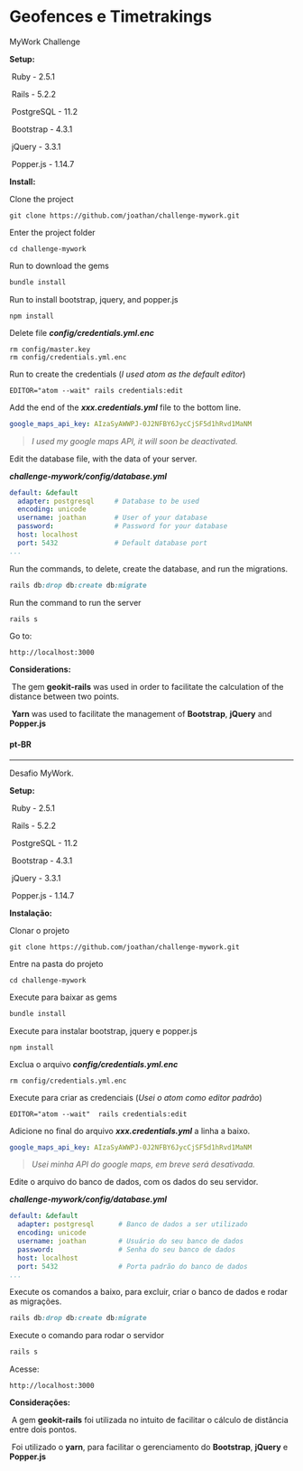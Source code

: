 # Geofences e Timetrakings

MyWork Challenge

**Setup:**

​	Ruby - 2.5.1

​	Rails - 5.2.2

​	PostgreSQL - 11.2

​	Bootstrap - 4.3.1

​	jQuery - 3.3.1

​	Popper.js - 1.14.7

**Install:**

Clone the project

```shell
git clone https://github.com/joathan/challenge-mywork.git
```

Enter the project folder

```shell
cd challenge-mywork
```

Run to download the gems

```sh
bundle install
```

Run to install bootstrap, jquery, and popper.js

```shell
npm install
```

Delete file ***config/credentials.yml.enc***

```shell
rm config/master.key
rm config/credentials.yml.enc
```

Run to create the credentials (*I used atom as the default editor*)

```shell
EDITOR="atom --wait" rails credentials:edit
```

Add the end of the ***xxx.credentials.yml*** file to the bottom line.

```yaml
google_maps_api_key: AIzaSyAWWPJ-0J2NFBY6JycCjSF5d1hRvd1MaNM
```

> *I used my google maps API, it will soon be deactivated.*

Edit the database file, with the data of your server.

***challenge-mywork/config/database.yml***

```yaml
default: &default
  adapter: postgresql     # Database to be used
  encoding: unicode		
  username: joathan       # User of your database
  password:               # Password for your database
  host: localhost         
  port: 5432              # Default database port
...
```

Run the commands, to delete, create the database, and run the migrations.

```ruby
rails db:drop db:create db:migrate
```

Run the command to run the server

```ruby
rails s
```

Go to:

```
http://localhost:3000
```

**Considerations:**

​	The gem **geokit-rails** was used in order to facilitate the calculation of the distance between two points.

​	**Yarn** was used to facilitate the management of **Bootstrap**, **jQuery** and **Popper.js**









#### pt-BR

------

Desafio MyWork.

**Setup:**

​	Ruby - 2.5.1

​	Rails - 5.2.2

​	PostgreSQL - 11.2

​	Bootstrap - 4.3.1

​	jQuery - 3.3.1

​	Popper.js - 1.14.7

**Instalação:**

Clonar o projeto

```shell
git clone https://github.com/joathan/challenge-mywork.git
```

Entre na pasta do projeto

```shell
cd challenge-mywork
```

Execute para baixar as gems

```sh
bundle install
```

Execute para instalar bootstrap, jquery e popper.js

```shell
npm install
```

Exclua o arquivo ***config/credentials.yml.enc***

```shell
rm config/credentials.yml.enc
```

Execute para criar as credenciais (*Usei o atom como editor padrão*)

```shell
EDITOR="atom --wait"  rails credentials:edit
```

Adicione no final do arquivo ***xxx.credentials.yml*** a linha a baixo.

```yaml
google_maps_api_key: AIzaSyAWWPJ-0J2NFBY6JycCjSF5d1hRvd1MaNM
```

> *Usei minha API do google maps, em breve será desativada.*

Edite o arquivo do banco de dados, com os dados do seu servidor.

***challenge-mywork/config/database.yml***

```yaml
default: &default
  adapter: postgresql      # Banco de dados a ser utilizado
  encoding: unicode		
  username: joathan        # Usuário do seu banco de dados
  password:                # Senha do seu banco de dados
  host: localhost		
  port: 5432               # Porta padrão do banco de dados
...
```

Execute os comandos a baixo, para excluir, criar o banco de dados e rodar as migrações.

```ruby
rails db:drop db:create db:migrate
```

Execute o comando para rodar o servidor

```ruby
rails s
```

Acesse:

```
http://localhost:3000
```

**Considerações:**

​	A gem **geokit-rails** foi utilizada no intuito de facilitar o cálculo de distância entre dois pontos.

​	Foi utilizado o **yarn**, para facilitar o gerenciamento do **Bootstrap**, **jQuery** e **Popper.js**
